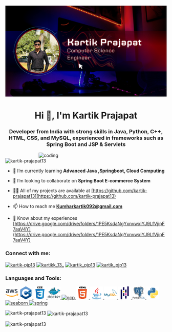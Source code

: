 ![logo](https://github.com/kartik-prajapat13/Kartik-prajapat13/blob/main/Purple%20Modern%20Gaming%20Youtube%20Banner.png)
<h1 align="center">Hi 👋, I'm Kartik Prajapat</h1>
<h3 align="center">Developer from India with strong skills in Java, Python, C++, HTML, CSS, and MySQL, experienced in frameworks such as Spring Boot and JSP & Servlets</h3>

<img align="right" alt="coding" width="400" src="https://user-images.githubusercontent.com/55389276/140866485-8fb1c876-9a8f-4d6a-98dc-08c4981eaf70.gif">

<p align="left"> <img src="https://komarev.com/ghpvc/?username=kartik-prajapat13&label=Profile%20views&color=0e75b6&style=flat" alt="kartik-prajapat13" /> </p>

- 🌱 I’m currently learning **Advanced Java ,Springboot, Cloud Computing**

- 👯 I’m looking to collaborate on **Spring Boot E-commerce System**

- 👨‍💻 All of my projects are available at [https://github.com/kartik-prajapat13](https://github.com/kartik-prajapat13)

- 📫 How to reach me **Kumharkartik092@gmail.com**

- 📄 Know about my experiences [https://drive.google.com/drive/folders/1PE5KsdaNgYxnvwxIYJ9LfVjipF7aaV4Y](https://drive.google.com/drive/folders/1PE5KsdaNgYxnvwxIYJ9LfVjipF7aaV4Y)

<h3 align="left">Connect with me:</h3>
<p align="left">
<a href="https://linkedin.com/in/kartik-pjp13" target="blank"><img align="center" src="https://raw.githubusercontent.com/rahuldkjain/github-profile-readme-generator/master/src/images/icons/Social/linked-in-alt.svg" alt="kartik-pjp13" height="30" width="40" /></a>
<a href="https://instagram.com/kartikk_13_" target="blank"><img align="center" src="https://raw.githubusercontent.com/rahuldkjain/github-profile-readme-generator/master/src/images/icons/Social/instagram.svg" alt="kartikk_13_" height="30" width="40" /></a>
<a href="https://www.codechef.com/users/kartik_pjp13" target="blank"><img align="center" src="https://cdn.jsdelivr.net/npm/simple-icons@3.1.0/icons/codechef.svg" alt="kartik_pjp13" height="30" width="40" /></a>
<a href="https://www.leetcode.com/kartik_pjp13" target="blank"><img align="center" src="https://raw.githubusercontent.com/rahuldkjain/github-profile-readme-generator/master/src/images/icons/Social/leet-code.svg" alt="kartik_pjp13" height="30" width="40" /></a>
</p>

<h3 align="left">Languages and Tools:</h3>
<p align="left"> <a href="https://aws.amazon.com" target="_blank" rel="noreferrer"> <img src="https://raw.githubusercontent.com/devicons/devicon/master/icons/amazonwebservices/amazonwebservices-original-wordmark.svg" alt="aws" width="40" height="40"/> </a> <a href="https://www.w3schools.com/cpp/" target="_blank" rel="noreferrer"> <img src="https://raw.githubusercontent.com/devicons/devicon/master/icons/cplusplus/cplusplus-original.svg" alt="cplusplus" width="40" height="40"/> </a> <a href="https://www.w3schools.com/css/" target="_blank" rel="noreferrer"> <img src="https://raw.githubusercontent.com/devicons/devicon/master/icons/css3/css3-original-wordmark.svg" alt="css3" width="40" height="40"/> </a> <a href="https://www.docker.com/" target="_blank" rel="noreferrer"> <img src="https://raw.githubusercontent.com/devicons/devicon/master/icons/docker/docker-original-wordmark.svg" alt="docker" width="40" height="40"/> </a> <a href="https://cloud.google.com" target="_blank" rel="noreferrer"> <img src="https://www.vectorlogo.zone/logos/google_cloud/google_cloud-icon.svg" alt="gcp" width="40" height="40"/> </a> <a href="https://www.w3.org/html/" target="_blank" rel="noreferrer"> <img src="https://raw.githubusercontent.com/devicons/devicon/master/icons/html5/html5-original-wordmark.svg" alt="html5" width="40" height="40"/> </a> <a href="https://www.java.com" target="_blank" rel="noreferrer"> <img src="https://raw.githubusercontent.com/devicons/devicon/master/icons/java/java-original.svg" alt="java" width="40" height="40"/> </a> <a href="https://www.mysql.com/" target="_blank" rel="noreferrer"> <img src="https://raw.githubusercontent.com/devicons/devicon/master/icons/mysql/mysql-original-wordmark.svg" alt="mysql" width="40" height="40"/> </a> <a href="https://pandas.pydata.org/" target="_blank" rel="noreferrer"> <img src="https://raw.githubusercontent.com/devicons/devicon/2ae2a900d2f041da66e950e4d48052658d850630/icons/pandas/pandas-original.svg" alt="pandas" width="40" height="40"/> </a> <a href="https://www.postgresql.org" target="_blank" rel="noreferrer"> <img src="https://raw.githubusercontent.com/devicons/devicon/master/icons/postgresql/postgresql-original-wordmark.svg" alt="postgresql" width="40" height="40"/> </a> <a href="https://www.python.org" target="_blank" rel="noreferrer"> <img src="https://raw.githubusercontent.com/devicons/devicon/master/icons/python/python-original.svg" alt="python" width="40" height="40"/> </a> <a href="https://seaborn.pydata.org/" target="_blank" rel="noreferrer"> <img src="https://seaborn.pydata.org/_images/logo-mark-lightbg.svg" alt="seaborn" width="40" height="40"/> </a> <a href="https://spring.io/" target="_blank" rel="noreferrer"> <img src="https://www.vectorlogo.zone/logos/springio/springio-icon.svg" alt="spring" width="40" height="40"/> </a> </p>

<p><img align="left" src="https://github-readme-stats.vercel.app/api/top-langs?username=kartik-prajapat13&show_icons=true&locale=en&layout=compact" alt="kartik-prajapat13" /></p>

<p>&nbsp;<img align="center" src="https://github-readme-stats.vercel.app/api?username=kartik-prajapat13&show_icons=true&locale=en" alt="kartik-prajapat13" /></p>

<p><img align="center" src="https://github-readme-streak-stats.herokuapp.com/?user=kartik-prajapat13&" alt="kartik-prajapat13" /></p>
